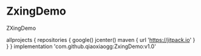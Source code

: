 # ZxingDemo
ZXingDemo

allprojects {
    repositories {
        google()
        jcenter()
        maven { url 'https://jitpack.io' }
    }
}
  implementation 'com.github.qiaoxiaogg:ZxingDemo:v1.0'
